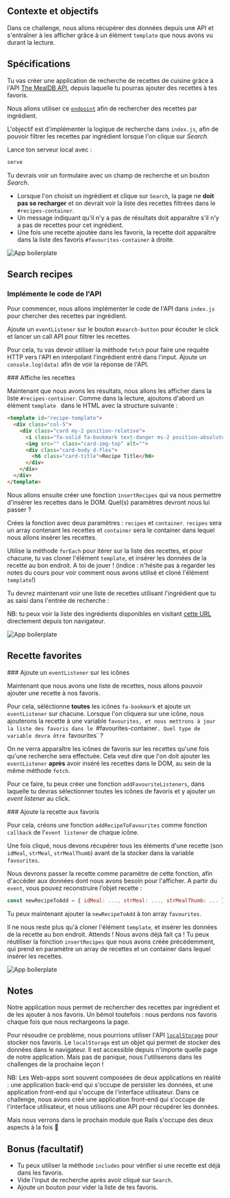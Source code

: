 ## Contexte et objectifs

Dans ce challenge, nous allons récupérer des données depuis une API et s'entraîner à les afficher grâce à un élément `template` que nous avons vu durant la lecture.

## Spécifications

Tu vas créer une application de recherche de recettes de cuisine grâce à l'API [The MealDB API](https://www.themealdb.com/api.php), depuis laquelle tu pourras ajouter des recettes à tes favoris.

Nous allons utiliser ce [`endpoint`](https://www.themealdb.com/api.php#:~:text=Filter%20by%20main%20ingredient) afin de rechercher des recettes par ingrédient.

L'objectif est d'implémenter la logique de recherche dans `index.js`, afin de pouvoir filtrer les recettes par ingrédient lorsque l'on clique sur *Search*.

Lance ton serveur local avec :

```bash
serve
```

Tu devrais voir un formulaire avec un champ de recherche et un bouton *Search*.

- Lorsque l'on choisit un ingrédient et clique sur `Search`, la page ne **doit pas se recharger** et on devrait voir la liste des recettes filtrées dans le `#recipes-container`.
- Un message indiquant qu'il n'y a pas de résultats doit apparaître s'il n'y a pas de recettes pour cet ingrédient.
- Une fois une recette ajoutée dans les favoris, la recette doit apparaître dans la liste des favoris `#favourites-container` à droite.

![App  boilerplate](https://raw.githubusercontent.com/lewagon/fullstack-images/master/frontend/ajax-recipe-book-1.png)

## Search recipes

### Implémente le code de l'API

Pour commencer, nous allons implémenter le code de l'API dans `index.js` pour chercher des recettes par ingrédient.

Ajoute un `eventListener` sur le bouton `#search-button` pour écouter le click et lancer un call API pour filtrer les recettes.

Pour cela, tu vas devoir utiliser la méthode `fetch` pour faire une requête HTTP vers l'API en interpolant l'ingrédient entré dans l'input. Ajoute un `console.log(data)`  afin de voir la réponse de l'API.

### Affiche les recettes

Maintenant que nous avons les résultats, nous allons les afficher dans la liste `#recipes-container`.
Comme dans la lecture, ajoutons d'abord un élément `template ` dans le HTML avec la structure suivante :

```html
<template id="recipe-template">
  <div class="col-5">
    <div class="card my-2 position-relative">
      <i class="fa-solid fa-bookmark text-danger ms-2 position-absolute top-0 end-0 p-2 fs-4"></i>
      <img src="" class="card-img-top" alt="">
      <div class="card-body d-flex">
        <h6 class="card-title">Recipe Title</h6>
      </div>
    </div>
  </div>
</template>
```

Nous allons ensuite créer une fonction `insertRecipes` qui va nous permettre d'insérer les recettes dans le DOM. Quel(s) paramètres devront nous lui passer ?

Crées la fonction avec deux paramètres : `recipes` et `container`. `recipes` sera un array contenant les recettes et `container` sera le container dans lequel nous allons insérer les recettes.

Utilise la méthode `forEach` pour itérer sur la liste des recettes, et pour chacune, tu vas cloner l'élément `template`, et insérer les données de la recette au bon endroit. A toi de jouer ! (indice : n'hésite pas à regarder les notes du cours pour voir comment nous avons utilisé et cloné l'élément `template`!)

Tu devrez maintenant voir une liste de recettes utilisant l'ingrédient que tu as saisi dans l'entrée de recherche :

NB: tu peux voir la liste des ingrédients disponibles en visitant [cette URL](https://www.themealdb.com/api/json/v1/1/list.php?i=list) directement depuis ton navigateur.

![App  boilerplate](https://raw.githubusercontent.com/lewagon/fullstack-images/master/frontend/ajax-recipe-book-2.png)

## Recette favorites

### Ajoute un `eventListener` sur les icônes

Maintenant que nous avons une liste de recettes, nous allons pouvoir ajouter une recette à nos favoris.

Pour cela, séléctionne **toutes** les icônes `fa-bookmark` et ajoute un `eventListener` sur chacune. Lorsque l'on cliquera sur une icône, nous ajouterons la recette à une variable `favourites, et nous mettrons à jour la liste des favoris dans le `#favourites-container`. Quel type de variable devra être `favourites` ?

On ne verra apparaître les icônes de favoris sur les recettes qu'une fois qu'une recherche sera effectuée. Cela veut dire que l'on doit ajouter les `eventListener` **après** avoir inséré les recettes dans le DOM, au sein de la même méthode `fetch`.

Pour ce faire, tu peux créer une fonction `addFavouriteListeners`, dans laquelle tu devras sélectionner toutes les icônes de favoris et y ajouter un *event listener* au click.

### Ajoute la recette aux favoris

Pour cela, créons une fonction `addRecipeToFavourites` comme fonction `callback` de l'`event listener` de chaque icône.

Une fois cliqué, nous devons récupérer tous les éléments d'une recette (son `idMeal`, `strMeal`, `strMealThumb`) avant de la stocker dans la variable `favourites`.

Nous devrons passer la recette comme paramètre de cette fonction, afin d'accéder aux données dont nous avons besoin pour l'afficher. A partir du `event`, vous pouvez reconstruire l'objet recette :

```js
const newRecipeToAdd = { idMeal: ..., strMeal: ..., strMealThumb: ... };
```

Tu peux maintenant ajouter la `newRecipeToAdd` à ton array `favourites`.

Il ne nous reste plus qu'à cloner l'élément `template`, et insérer les données de la recette au bon endroit. Attends ! Nous avons déjà fait ça ! Tu peux réutiliser la fonction `insertRecipes` que nous avons créée précédemment, qui prend en paramètre un array de recettes et un container dans lequel insérer les recettes.

![App  boilerplate](https://raw.githubusercontent.com/lewagon/fullstack-images/master/frontend/ajax-recipe-book-3.png)

## Notes

Notre application nous permet de rechercher des recettes par ingrédient et de les ajouter à nos favoris. Un bémol toutefois : nous perdons nos favoris chaque fois que nous rechargeons la page.

Pour résoudre ce problème, nous pourrions utiliser l'API [`localStorage`](https://developer.mozilla.org/en-US/docs/Web/API/Window/localStorage) pour stocker nos favoris. Le `localStorage` est un objet qui permet de stocker des données dans le navigateur. Il est accessible depuis n'importe quelle page de notre application. Mais pas de panique, nous l'utiliserons dans les challenges de la prochaine leçon !

NB: Les Web-apps sont souvent composées de deux applications en réalité : une application back-end qui s'occupe de persister les données, et une application front-end qui s'occupe de l'interface utilisateur. Dans ce challenge, nous avons créé une application front-end qui s'occupe de l'interface utilisateur, et nous utilisons une API pour récupérer les données.

Mais nous verrons dans le prochain module que Rails s'occupe des deux aspects à la fois 💪

## Bonus (facultatif)

- Tu peux utiliser la méthode `includes` pour vérifier si une recette est déjà dans les favoris.
- Vide l'input de recherche après avoir cliqué sur `Search`.
- Ajoute un bouton pour vider la liste de tes favoris.
